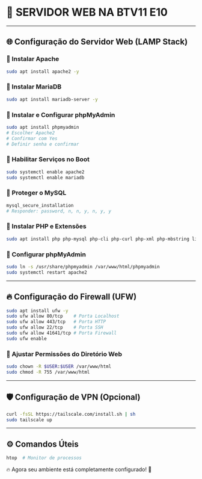 # 🚀 SERVIDOR WEB NA BTV11 E10

---

## 🌐 Configuração do Servidor Web (LAMP Stack)

### 🔹 Instalar Apache
```sh
sudo apt install apache2 -y
```

### 🔹 Instalar MariaDB
```sh
sudo apt install mariadb-server -y
```

### 🔹 Instalar e Configurar phpMyAdmin
```sh
sudo apt install phpmyadmin
# Escolher Apache2
# Confirmar com Yes
# Definir senha e confirmar
```

### 🔹 Habilitar Serviços no Boot
```sh
sudo systemctl enable apache2
sudo systemctl enable mariadb
```

### 🔹 Proteger o MySQL
```sh
mysql_secure_installation
# Responder: password, n, n, y, n, y, y
```

### 🔹 Instalar PHP e Extensões
```sh
sudo apt install php php-mysql php-cli php-curl php-xml php-mbstring libapache2-mod-php -y
```

### 🔹 Configurar phpMyAdmin
```sh
sudo ln -s /usr/share/phpmyadmin /var/www/html/phpmyadmin
sudo systemctl restart apache2
```

---

## 🔥 Configuração do Firewall (UFW)
```sh
sudo apt install ufw -y
sudo ufw allow 80/tcp    # Porta Localhost
sudo ufw allow 443/tcp   # Porta HTTP
sudo ufw allow 22/tcp    # Porta SSH
sudo ufw allow 41641/tcp # Porta Firewall
sudo ufw enable
```

### 🔹 Ajustar Permissões do Diretório Web
```sh
sudo chown -R $USER:$USER /var/www/html
sudo chmod -R 755 /var/www/html
```

---

## 🛡️ Configuração de VPN (Opcional)
```sh
curl -fsSL https://tailscale.com/install.sh | sh
sudo tailscale up
```

---

## ⚙️ Comandos Úteis
```sh
htop  # Monitor de processos
```

🔥 Agora seu ambiente está completamente configurado! 🚀
